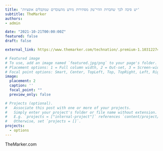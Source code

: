 ```yaml
---
title: 'יש סיבה לכך שחברות ההיי־טק מסתירות מידע מהעובדים שמקבלים אופציות'
subtitle: TheMarker
authors:
- admin

date: "2021-10-21T00:00:00Z"
featured: false
draft: false

external_link: https://www.themarker.com/technation/.premium-1.10312274

# Featured image
# To use, add an image named `featured.jpg/png` to your page's folder.
# Placement options: 1 = Full column width, 2 = Out-set, 3 = Screen-width
# Focal point options: Smart, Center, TopLeft, Top, TopRight, Left, Right, BottomLeft, Bottom, BottomRight
image:
  placement: 2
  caption: ''
  focal_point: ""
  preview_only: false

# Projects (optional).
#   Associate this post with one or more of your projects.
#   Simply enter your project's folder or file name without extension.
#   E.g. `projects = ["internal-project"]` references `content/project/deep-learning/index.md`.
#   Otherwise, set `projects = []`.
projects: 
  - options
---
```

TheMarker.com
